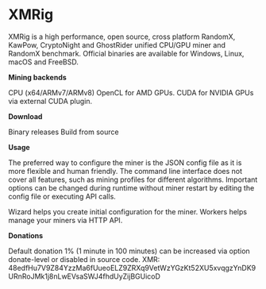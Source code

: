 # XMRig
XMRig is a high performance, open source, cross platform RandomX, KawPow, CryptoNight and GhostRider unified CPU/GPU miner and RandomX benchmark. Official binaries are available for Windows, Linux, macOS and FreeBSD.


**Mining backends**

CPU (x64/ARMv7/ARMv8)
OpenCL for AMD GPUs.
CUDA for NVIDIA GPUs via external CUDA plugin.

**Download**

Binary releases
Build from source

**Usage**

The preferred way to configure the miner is the JSON config file as it is more flexible and human friendly. The command line interface does not cover all features, such as mining profiles for different algorithms. Important options can be changed during runtime without miner restart by editing the config file or executing API calls.

Wizard helps you create initial configuration for the miner.
Workers helps manage your miners via HTTP API.

**Donations**

Default donation 1% (1 minute in 100 minutes) can be increased via option donate-level or disabled in source code.
XMR: 48edfHu7V9Z84YzzMa6fUueoELZ9ZRXq9VetWzYGzKt52XU5xvqgzYnDK9URnRoJMk1j8nLwEVsaSWJ4fhdUyZijBGUicoD
